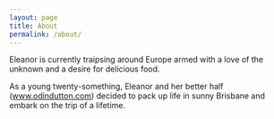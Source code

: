 ```yaml
---
layout: page
title: About
permalink: /about/
---
```


Eleanor is currently traipsing around Europe armed with a love of the unknown and a desire for delicious food.

As a young twenty-something, Eleanor and her better half (www.odindutton.com) decided to pack up life in sunny Brisbane and embark on the trip of a lifetime.
